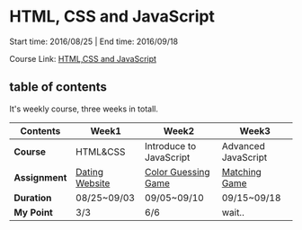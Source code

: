 # HTML, CSS and JavaScript

Start time: 2016/08/25 | End time: 2016/09/18

Course Link: [HTML,CSS and JavaScript](https://www.coursera.org/learn/html-css-javascript/)

## table of contents

It's weekly course, three weeks in totall.

| Contents       | Week1               | Week2                   | Week3               |
| -------------- | ------------------- | ----------------------- | ------------------- |
| **Course**     | HTML&CSS            | Introduce to JavaScript | Advanced JavaScript |
| **Assignment** | [Dating Website][1] | [Color Guessing Game][2]|[Matching Game][3]   |
| **Duration**   | 08/25~09/03         | 09/05~09/10             | 09/15~09/18         |
| **My Point**   | 3/3                 | 6/6                     | wait..              |

[1]: Online-Course-Assignments/blob/master/HTML-CSS-JavaScript/1-dating-website/README.md
[2]: Online-Course-Assignments/blob/master/HTML-CSS-JavaScript/2-color-guessing-game/README.md
[3]: Online-Course-Assignments/blob/master/HTML-CSS-JavaScript/3-matching-game/README.md
